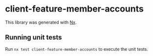 # client-feature-member-accounts

This library was generated with [Nx](https://nx.dev).

## Running unit tests

Run `nx test client-feature-member-accounts` to execute the unit tests.

